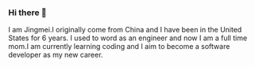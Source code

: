 ### Hi there 👋

<!--
**JamieJY/JamieJY** is a ✨ _special_ ✨ repository because its `README.md` (this file) appears on your GitHub profile.

Here are some ideas to get you started:

- 🔭 I’m currently working on ...
- 🌱 I’m currently learning ...
- 👯 I’m looking to collaborate on ...
- 🤔 I’m looking for help with ...
- 💬 Ask me about ...
- 📫 How to reach me: ...
- 😄 Pronouns: ...
- ⚡ Fun fact: ...
-->
I am Jingmei.I originally come  from China and I have been in the United States for 6 years.
I used to word as an engineer and now I am a full time mom.I am currently learning coding and I aim to become a
software developer as my new career.